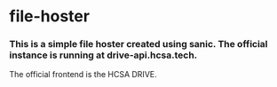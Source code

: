 # file-hoster

### This is a simple file hoster created using sanic. The official instance is running at drive-api.hcsa.tech.

The official frontend is the HCSA DRIVE.
